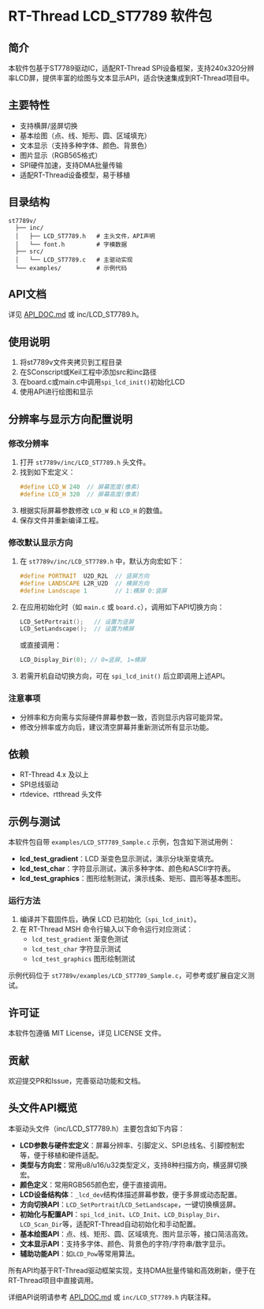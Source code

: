 # RT-Thread LCD_ST7789 软件包

## 简介

本软件包基于ST7789驱动IC，适配RT-Thread SPI设备框架，支持240x320分辨率LCD屏，提供丰富的绘图与文本显示API，适合快速集成到RT-Thread项目中。

## 主要特性

- 支持横屏/竖屏切换
- 基本绘图（点、线、矩形、圆、区域填充）
- 文本显示（支持多种字体、颜色、背景色）
- 图片显示（RGB565格式）
- SPI硬件加速，支持DMA批量传输
- 适配RT-Thread设备模型，易于移植

## 目录结构

```
st7789v/
  ├── inc/
  │   ├── LCD_ST7789.h   # 主头文件，API声明
  │   └── font.h         # 字模数据
  ├── src/
  │   └── LCD_ST7789.c   # 主驱动实现
  └── examples/          # 示例代码
```

## API文档

详见 [API_DOC.md](./API_DOC.md) 或 inc/LCD_ST7789.h。

## 使用说明

1. 将st7789v文件夹拷贝到工程目录
2. 在SConscript或Keil工程中添加src和inc路径
3. 在board.c或main.c中调用`spi_lcd_init()`初始化LCD
4. 使用API进行绘图和显示

## 分辨率与显示方向配置说明

### 修改分辨率

1. 打开 `st7789v/inc/LCD_ST7789.h` 头文件。
2. 找到如下宏定义：
   ```c
   #define LCD_W 240  // 屏幕宽度(像素)
   #define LCD_H 320  // 屏幕高度(像素)
   ```
3. 根据实际屏幕参数修改 `LCD_W` 和 `LCD_H` 的数值。
4. 保存文件并重新编译工程。

### 修改默认显示方向

1. 在 `st7789v/inc/LCD_ST7789.h` 中，默认方向宏如下：
   ```c
   #define PORTRAIT  U2D_R2L  // 竖屏方向
   #define LANDSCAPE L2R_U2D  // 横屏方向
   #define Landscape 1        // 1:横屏 0:竖屏
   ```
2. 在应用初始化时（如 `main.c` 或 `board.c`），调用如下API切换方向：
   ```c
   LCD_SetPortrait();   // 设置为竖屏
   LCD_SetLandscape();  // 设置为横屏
   ```
   或直接调用：
   ```c
   LCD_Display_Dir(0); // 0=竖屏, 1=横屏
   ```
3. 若需开机自动切换方向，可在 `spi_lcd_init()` 后立即调用上述API。

### 注意事项
- 分辨率和方向需与实际硬件屏幕参数一致，否则显示内容可能异常。
- 修改分辨率或方向后，建议清空屏幕并重新测试所有显示功能。

## 依赖

- RT-Thread 4.x 及以上
- SPI总线驱动
- rtdevice、rtthread 头文件

## 示例与测试

本软件包自带 `examples/LCD_ST7789_Sample.c` 示例，包含如下测试用例：

- **lcd_test_gradient**：LCD 渐变色显示测试，演示分块渐变填充。
- **lcd_test_char**：字符显示测试，演示多种字体、颜色和ASCII字符表。
- **lcd_test_graphics**：图形绘制测试，演示线条、矩形、圆形等基本图形。

### 运行方法

1. 编译并下载固件后，确保 LCD 已初始化（`spi_lcd_init`）。
2. 在 RT-Thread MSH 命令行输入以下命令运行对应测试：
   - `lcd_test_gradient`  渐变色测试
   - `lcd_test_char`      字符显示测试
   - `lcd_test_graphics`  图形绘制测试

示例代码位于 `st7789v/examples/LCD_ST7789_Sample.c`，可参考或扩展自定义测试。

## 许可证

本软件包遵循 MIT License，详见 LICENSE 文件。

## 贡献

欢迎提交PR和Issue，完善驱动功能和文档。

## 头文件API概览

本驱动头文件（inc/LCD_ST7789.h）主要包含如下内容：

- **LCD参数与硬件宏定义**：屏幕分辨率、引脚定义、SPI总线名、引脚控制宏等，便于移植和硬件适配。
- **类型与方向宏**：常用u8/u16/u32类型定义，支持8种扫描方向，横竖屏切换宏。
- **颜色定义**：常用RGB565颜色宏，便于直接调用。
- **LCD设备结构体**：`_lcd_dev`结构体描述屏幕参数，便于多屏或动态配置。
- **方向切换API**：`LCD_SetPortrait`/`LCD_SetLandscape`，一键切换横竖屏。
- **初始化与配置API**：`spi_lcd_init`、`LCD_Init`、`LCD_Display_Dir`、`LCD_Scan_Dir`等，适配RT-Thread自动初始化和手动配置。
- **基本绘图API**：点、线、矩形、圆、区域填充、图片显示等，接口简洁高效。
- **文本显示API**：支持多字体、颜色、背景色的字符/字符串/数字显示。
- **辅助功能API**：如`LCD_Pow`等常用算法。

所有API均基于RT-Thread驱动框架实现，支持DMA批量传输和高效刷新，便于在RT-Thread项目中直接调用。

详细API说明请参考 [API_DOC.md](./API_DOC.md) 或 `inc/LCD_ST7789.h` 内联注释。
